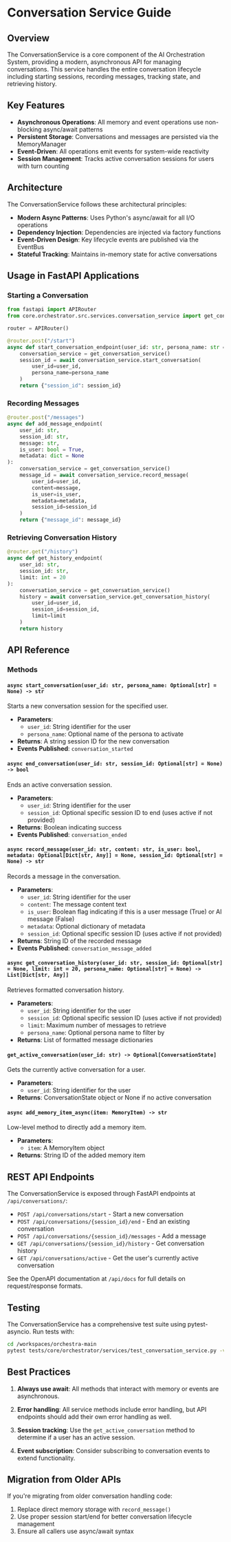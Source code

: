# Conversation Service Guide

## Overview

The ConversationService is a core component of the AI Orchestration System, providing a modern, asynchronous API for managing conversations. This service handles the entire conversation lifecycle including starting sessions, recording messages, tracking state, and retrieving history.

## Key Features

- **Asynchronous Operations**: All memory and event operations use non-blocking async/await patterns
- **Persistent Storage**: Conversations and messages are persisted via the MemoryManager
- **Event-Driven**: All operations emit events for system-wide reactivity
- **Session Management**: Tracks active conversation sessions for users with turn counting

## Architecture

The ConversationService follows these architectural principles:

- **Modern Async Patterns**: Uses Python's async/await for all I/O operations
- **Dependency Injection**: Dependencies are injected via factory functions
- **Event-Driven Design**: Key lifecycle events are published via the EventBus
- **Stateful Tracking**: Maintains in-memory state for active conversations

## Usage in FastAPI Applications

### Starting a Conversation

```python
from fastapi import APIRouter
from core.orchestrator.src.services.conversation_service import get_conversation_service

router = APIRouter()

@router.post("/start")
async def start_conversation_endpoint(user_id: str, persona_name: str = None):
    conversation_service = get_conversation_service()
    session_id = await conversation_service.start_conversation(
        user_id=user_id,
        persona_name=persona_name
    )
    return {"session_id": session_id}
```

### Recording Messages

```python
@router.post("/messages")
async def add_message_endpoint(
    user_id: str,
    session_id: str,
    message: str,
    is_user: bool = True,
    metadata: dict = None
):
    conversation_service = get_conversation_service()
    message_id = await conversation_service.record_message(
        user_id=user_id,
        content=message,
        is_user=is_user,
        metadata=metadata,
        session_id=session_id
    )
    return {"message_id": message_id}
```

### Retrieving Conversation History

```python
@router.get("/history")
async def get_history_endpoint(
    user_id: str,
    session_id: str,
    limit: int = 20
):
    conversation_service = get_conversation_service()
    history = await conversation_service.get_conversation_history(
        user_id=user_id,
        session_id=session_id,
        limit=limit
    )
    return history
```

## API Reference

### Methods

#### `async start_conversation(user_id: str, persona_name: Optional[str] = None) -> str`

Starts a new conversation session for the specified user.

- **Parameters**:
  - `user_id`: String identifier for the user
  - `persona_name`: Optional name of the persona to activate
- **Returns**: A string session ID for the new conversation
- **Events Published**: `conversation_started`

#### `async end_conversation(user_id: str, session_id: Optional[str] = None) -> bool`

Ends an active conversation session.

- **Parameters**:
  - `user_id`: String identifier for the user
  - `session_id`: Optional specific session ID to end (uses active if not provided)
- **Returns**: Boolean indicating success
- **Events Published**: `conversation_ended`

#### `async record_message(user_id: str, content: str, is_user: bool, metadata: Optional[Dict[str, Any]] = None, session_id: Optional[str] = None) -> str`

Records a message in the conversation.

- **Parameters**:
  - `user_id`: String identifier for the user
  - `content`: The message content text
  - `is_user`: Boolean flag indicating if this is a user message (True) or AI message (False)
  - `metadata`: Optional dictionary of metadata
  - `session_id`: Optional specific session ID (uses active if not provided)
- **Returns**: String ID of the recorded message
- **Events Published**: `conversation_message_added`

#### `async get_conversation_history(user_id: str, session_id: Optional[str] = None, limit: int = 20, persona_name: Optional[str] = None) -> List[Dict[str, Any]]`

Retrieves formatted conversation history.

- **Parameters**:
  - `user_id`: String identifier for the user
  - `session_id`: Optional specific session ID (uses active if not provided)
  - `limit`: Maximum number of messages to retrieve
  - `persona_name`: Optional persona name to filter by
- **Returns**: List of formatted message dictionaries

#### `get_active_conversation(user_id: str) -> Optional[ConversationState]`

Gets the currently active conversation for a user.

- **Parameters**:
  - `user_id`: String identifier for the user
- **Returns**: ConversationState object or None if no active conversation

#### `async add_memory_item_async(item: MemoryItem) -> str`

Low-level method to directly add a memory item.

- **Parameters**:
  - `item`: A MemoryItem object
- **Returns**: String ID of the added memory item

## REST API Endpoints

The ConversationService is exposed through FastAPI endpoints at `/api/conversations/`:

- `POST /api/conversations/start` - Start a new conversation
- `POST /api/conversations/{session_id}/end` - End an existing conversation
- `POST /api/conversations/{session_id}/messages` - Add a message
- `GET /api/conversations/{session_id}/history` - Get conversation history
- `GET /api/conversations/active` - Get the user's currently active conversation

See the OpenAPI documentation at `/api/docs` for full details on request/response formats.

## Testing

The ConversationService has a comprehensive test suite using pytest-asyncio. Run tests with:

```bash
cd /workspaces/orchestra-main
pytest tests/core/orchestrator/services/test_conversation_service.py -v
```

## Best Practices

1. **Always use await**: All methods that interact with memory or events are asynchronous.

2. **Error handling**: All service methods include error handling, but API endpoints should add their own error handling as well.

3. **Session tracking**: Use the `get_active_conversation` method to determine if a user has an active session.

4. **Event subscription**: Consider subscribing to conversation events to extend functionality.

## Migration from Older APIs

If you're migrating from older conversation handling code:

1. Replace direct memory storage with `record_message()`
2. Use proper session start/end for better conversation lifecycle management
3. Ensure all callers use async/await syntax
